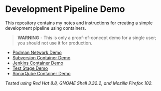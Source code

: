 # Development Pipeline Demo

This repository contains my notes and instructions for creating a simple development pipeline using containers.

> **WARNING** - This is only a proof-of-concept demo for a single user; you should not use it for production.

- [Podman Network Demo](/01-podman-network/01-podman-network.md)
- [Subversion Container Demo](/02-svn-container/02-svn-container.md)
- [Jenkins Container Demo](/03-jenkins-container/03-jenkins-container.md)
- [Test Stage Demo](/04-testing-stage/04-testing-stage.md)
- [SonarQube Container Demo](/05-sonarqube-container/05-sonarqube-container.md)

*Tested using Red Hat 8.8, GNOME Shell 3.32.2, and Mozilla Firefox 102.*
